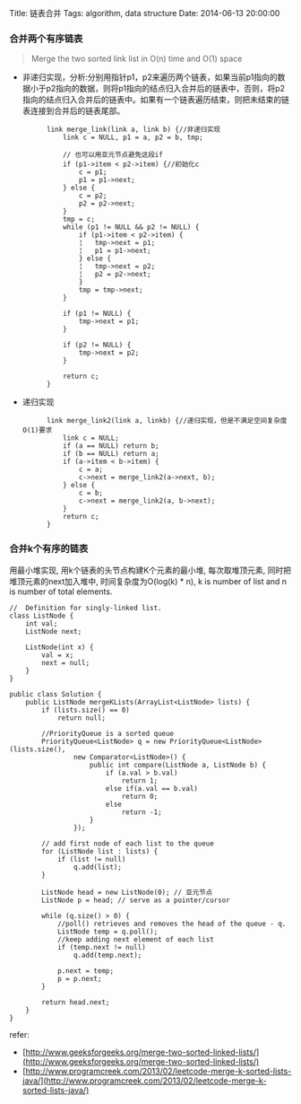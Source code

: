 Title: 链表合并
Tags: algorithm, data structure
Date: 2014-06-13 20:00:00

### 合并两个有序链表
> Merge the two sorted link list in O(n) time and O(1) space  

- 非递归实现，分析:分别用指针p1，p2来遍历两个链表，如果当前p1指向的数据小于p2指向的数据，则将p1指向的结点归入合并后的链表中，否则，将p2指向的结点归入合并后的链表中。如果有一个链表遍历结束，则把未结束的链表连接到合并后的链表尾部。

            link merge_link(link a, link b) {//非递归实现
                link c = NULL, p1 = a, p2 = b, tmp;

                // 也可以用亚元节点避免这段if
                if (p1->item < p2->item) {//初始化c
                    c = p1;
                    p1 = p1->next;
                } else {
                    c = p2;
                    p2 = p2->next;
                }
                tmp = c;
                while (p1 != NULL && p2 != NULL) {
                    if (p1->item < p2->item) {
                    ¦   tmp->next = p1;
                    ¦   p1 = p1->next;
                    } else {
                    ¦   tmp->next = p2;
                    ¦   p2 = p2->next;
                    }
                    tmp = tmp->next;
                }

                if (p1 != NULL) {
                    tmp->next = p1;
                }

                if (p2 != NULL) {
                    tmp->next = p2;
                }

                return c;
            }

- 递归实现

            link merge_link2(link a, linkb) {//递归实现，但是不满足空间复杂度O(1)要求
                link c = NULL;
                if (a == NULL) return b;
                if (b == NULL) return a;
                if (a->item < b->item) {
                    c = a;
                    c->next = merge_link2(a->next, b);
                } else {
                    c = b;
                    c->next = merge_link2(a, b->next);
                }
                return c;
            }


### 合并k个有序的链表

用最小堆实现, 用k个链表的头节点构建K个元素的最小堆, 每次取堆顶元素, 同时把堆顶元素的next加入堆中, 时间复杂度为O(log(k) * n), k is number of list and n is number of total elements.

    //  Definition for singly-linked list.
    class ListNode {
        int val;
        ListNode next;
     
        ListNode(int x) {
            val = x;
            next = null;
        }
    }
     
    public class Solution {
        public ListNode mergeKLists(ArrayList<ListNode> lists) {
            if (lists.size() == 0)
                return null;
     
            //PriorityQueue is a sorted queue
            PriorityQueue<ListNode> q = new PriorityQueue<ListNode>(lists.size(),
                    new Comparator<ListNode>() {
                        public int compare(ListNode a, ListNode b) {
                            if (a.val > b.val)
                                return 1;
                            else if(a.val == b.val)
                                return 0;
                            else 
                                return -1;
                        }
                    });
     
            // add first node of each list to the queue
            for (ListNode list : lists) {
                if (list != null)
                    q.add(list);
            }
     
            ListNode head = new ListNode(0); // 亚元节点
            ListNode p = head; // serve as a pointer/cursor
     
            while (q.size() > 0) {
                //poll() retrieves and removes the head of the queue - q. 
                ListNode temp = q.poll();
                //keep adding next element of each list
                if (temp.next != null)
                    q.add(temp.next);

                p.next = temp;
                p = p.next;
            }
     
            return head.next;
        }
    }


refer:

- [http://www.geeksforgeeks.org/merge-two-sorted-linked-lists/](http://www.geeksforgeeks.org/merge-two-sorted-linked-lists/)
- [http://www.programcreek.com/2013/02/leetcode-merge-k-sorted-lists-java/](http://www.programcreek.com/2013/02/leetcode-merge-k-sorted-lists-java/)
